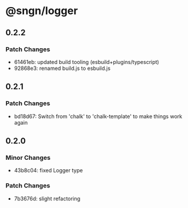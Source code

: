 # @sngn/logger

## 0.2.2

### Patch Changes

- 61461eb: updated build tooling (esbuild+plugins/typescript)
- 92868e3: renamed build.js to esbuild.js

## 0.2.1

### Patch Changes

- bd18d67: Switch from 'chalk' to 'chalk-template' to make things work again

## 0.2.0

### Minor Changes

- 43b8c04: fixed Logger type

### Patch Changes

- 7b3676d: slight refactoring
